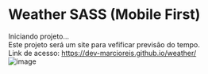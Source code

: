 # Weather SASS (Mobile First)
Iniciando projeto...<br>
Este projeto será um site para vefificar previsão do tempo.<br>
Link de acesso: https://dev-marcioreis.github.io/weather/ <br>
![image](https://user-images.githubusercontent.com/122680054/223414291-10c447d9-cd86-4cfc-b19f-64430088aeb9.png)

